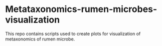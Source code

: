 # Metataxonomics-rumen-microbes-visualization
This repo contains scripts used to create plots for visualization of metaxonomics of rumen microbe.
